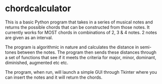# chordcalculator
This is a basic Python program that takes in a series of musical notes and returns the possible chords that can be constructed from those notes. It currently works for MOST chords in combinations of 2, 3 & 4 notes. 2 notes are given as an interval. 

The program is algorithmic in nature and calculates the distance in semi-tones between the notes. The program then sends these distances through a set of functions that see if it meets the criteria for major, minor, dominant, diminished, augmented etc etc. 

The program, when run, will launch a simple GUI through Tkinter where you can insert the notes and it will return the chords. 
